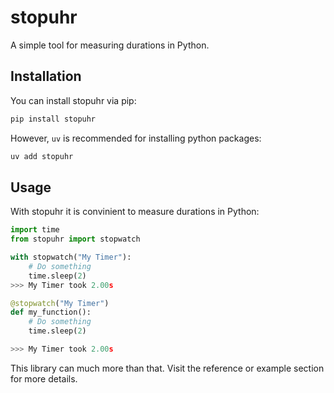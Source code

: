 # stopuhr

A simple tool for measuring durations in Python.

## Installation

You can install stopuhr via pip:

```sh
pip install stopuhr
```

However, `uv` is recommended for installing python packages:

```sh
uv add stopuhr
```

## Usage

With stopuhr it is convinient to measure durations in Python:

```python
import time
from stopuhr import stopwatch

with stopwatch("My Timer"):
    # Do something
    time.sleep(2)
>>> My Timer took 2.00s

@stopwatch("My Timer")
def my_function():
    # Do something
    time.sleep(2)

>>> My Timer took 2.00s
```

This library can much more than that. Visit the reference or example section for more details.
